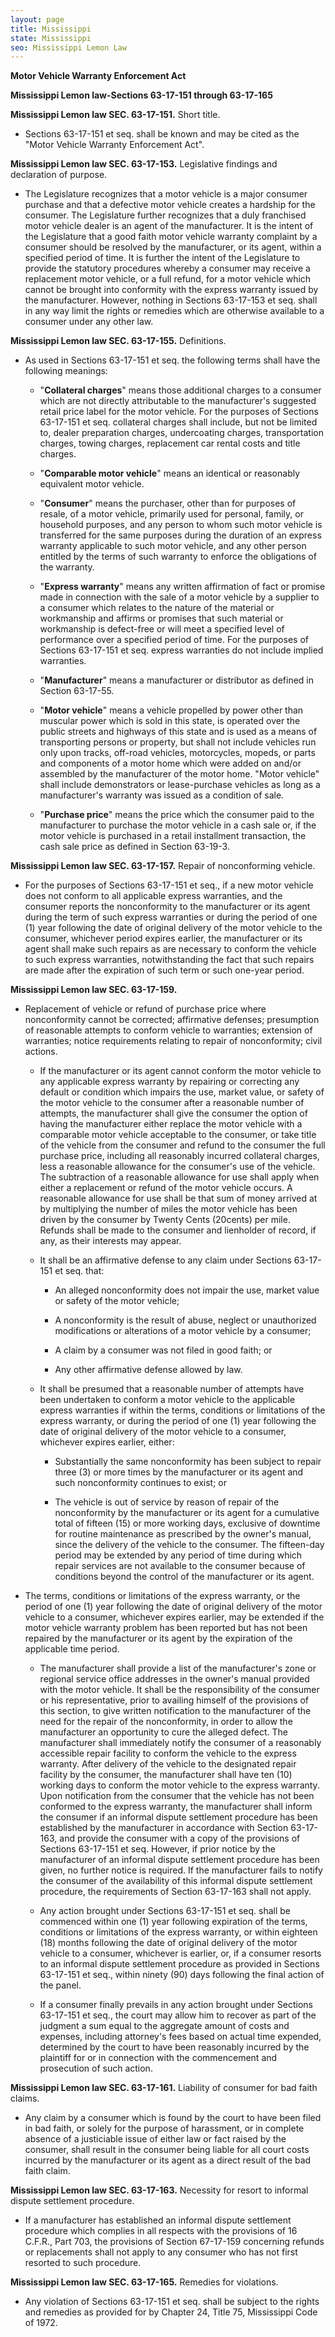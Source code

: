 ```yaml
---
layout: page
title: Mississippi
state: Mississippi
seo: Mississippi Lemon Law
---
```


**Motor Vehicle Warranty Enforcement Act**

**Mississippi Lemon law-Sections 63-17-151 through 63-17-165** 

**Mississippi Lemon law SEC. 63-17-151.** Short title.

- Sections 63-17-151 et seq. shall be known and may be cited as the "Motor Vehicle Warranty Enforcement Act".

**Mississippi Lemon law SEC. 63-17-153.** Legislative findings and declaration of purpose.

- The Legislature recognizes that a motor vehicle is a major consumer purchase and that a defective motor vehicle creates a hardship for the consumer. The Legislature further recognizes that a duly franchised motor vehicle dealer is an agent of the manufacturer. It is the intent of the Legislature that a good faith motor vehicle warranty complaint by a consumer should be resolved by the manufacturer, or its agent, within a specified period of time. It is further the intent of the Legislature to provide the statutory procedures whereby a consumer may receive a replacement motor vehicle, or a full refund, for a motor vehicle which cannot be brought into conformity with the express warranty issued by the manufacturer. However, nothing in Sections 63-17-153 et seq. shall in any way limit the rights or remedies which are otherwise available to a consumer under any other law.

**Mississippi Lemon law SEC. 63-17-155.** Definitions.

- As used in Sections 63-17-151 et seq. the following terms shall have the following meanings: 

  - "**Collateral charges**" means those additional charges to a consumer which are not directly attributable to the manufacturer's suggested retail price label for the motor vehicle. For the purposes of Sections 63-17-151 et seq. collateral charges shall include, but not be limited to, dealer preparation charges, undercoating charges, transportation charges, towing charges, replacement car rental costs and title charges.
  
  - "**Comparable motor vehicle**" means an identical or reasonably equivalent motor vehicle. 
  
  - "**Consumer**" means the purchaser, other than for purposes of resale, of a motor vehicle, primarily used for personal, family, or household purposes, and any person to whom such motor vehicle is transferred for the same purposes during the duration of an express warranty applicable to such motor vehicle, and any other person entitled by the terms of such warranty to enforce the obligations of the warranty. 
  
  - "**Express warranty**" means any written affirmation of fact or promise made in connection with the sale of a motor vehicle by a supplier to a consumer which relates to the nature of the material or workmanship and affirms or promises that such material or workmanship is defect-free or will meet a specified level of performance over a specified period of time. For the purposes of Sections 63-17-151 et seq. express warranties do not include implied warranties. 
  
  - "**Manufacturer**" means a manufacturer or distributor as defined in Section 63-17-55. 
  
  - "**Motor vehicle**" means a vehicle propelled by power other than muscular power which is sold in this state, is operated over the public streets and highways of this state and is used as a means of transporting persons or property, but shall not include vehicles run only upon tracks, off-road vehicles, motorcycles, mopeds, or parts and components of a motor home which were added on and/or assembled by the manufacturer of the motor home. "Motor vehicle" shall include demonstrators or lease-purchase vehicles as long as a manufacturer's warranty was issued as a condition of sale. 
 
  - "**Purchase price**" means the price which the consumer paid to the manufacturer to purchase the motor vehicle in a cash sale or, if the motor vehicle is purchased in a retail installment transaction, the cash sale price as defined in Section 63-19-3.

**Mississippi Lemon law SEC. 63-17-157.** Repair of nonconforming vehicle.

- For the purposes of Sections 63-17-151 et seq., if a new motor vehicle does not conform to all applicable express warranties, and the consumer reports the nonconformity to the manufacturer or its agent during the term of such express warranties or during the period of one (1) year following the date of original delivery of the motor vehicle to the consumer, whichever period expires earlier, the manufacturer or its agent shall make such repairs as are necessary to conform the vehicle to such express warranties, notwithstanding the fact that such repairs are made after the expiration of such term or such one-year period.

**Mississippi Lemon law SEC. 63-17-159.** 

- Replacement of vehicle or refund of purchase price where nonconformity cannot be corrected; affirmative defenses; presumption of reasonable attempts to conform vehicle to warranties; extension of warranties; notice requirements relating to repair of nonconformity; civil actions.

  - If the manufacturer or its agent cannot conform the motor vehicle to any applicable express warranty by repairing or correcting any default or condition which impairs the use, market value, or safety of the motor vehicle to the consumer after a reasonable number of attempts, the manufacturer shall give the consumer the option of having the manufacturer either replace the motor vehicle with a comparable motor vehicle acceptable to the consumer, or take title of the vehicle from the consumer and refund to the consumer the full purchase price, including all reasonably incurred collateral charges, less a reasonable allowance for the consumer's use of the vehicle. The subtraction of a reasonable allowance for use shall apply when either a replacement or refund of the motor vehicle occurs. A reasonable allowance for use shall be that sum of money arrived at by multiplying the number of miles the motor vehicle has been driven by the consumer by Twenty Cents (20cents) per mile. Refunds shall be made to the consumer and lienholder of record, if any, as their interests may appear.
  
  - It shall be an affirmative defense to any claim under Sections 63-17-151 et seq. that: 

    - An alleged nonconformity does not impair the use, market value or safety of the motor vehicle; 
    
    - A nonconformity is the result of abuse, neglect or unauthorized modifications or alterations of a motor vehicle by a consumer; 
    
    - A claim by a consumer was not filed in good faith; or 
    
    - Any other affirmative defense allowed by law.

  - It shall be presumed that a reasonable number of attempts have been undertaken to conform a motor vehicle to the applicable express warranties if within the terms, conditions or limitations of the express warranty, or during the period of one (1) year following the date of original delivery of the motor vehicle to a consumer, whichever expires earlier, either: 

    - Substantially the same nonconformity has been subject to repair three (3) or more times by the manufacturer or its agent and such nonconformity continues to exist; or 
  
    - The vehicle is out of service by reason of repair of the nonconformity by the manufacturer or its agent for a cumulative total of fifteen (15) or more working days, exclusive of downtime for routine maintenance as prescribed by the owner's manual, since the delivery of the vehicle to the consumer. The fifteen-day period may be extended by any period of time during which repair services are not available to the consumer because of conditions beyond the control of the manufacturer or its agent.

- The terms, conditions or limitations of the express warranty, or the period of one (1) year following the date of original delivery of the motor vehicle to a consumer, whichever expires earlier, may be extended if the motor vehicle warranty problem has been reported but has not been repaired by the manufacturer or its agent by the expiration of the applicable time period. 

  - The manufacturer shall provide a list of the manufacturer's zone or regional service office addresses in the owner's manual provided with the motor vehicle. It shall be the responsibility of the consumer or his representative, prior to availing himself of the provisions of this section, to give written notification to the manufacturer of the need for the repair of the nonconformity, in order to allow the manufacturer an opportunity to cure the alleged defect. The manufacturer shall immediately notify the consumer of a reasonably accessible repair facility to conform the vehicle to the express warranty. After delivery of the vehicle to the designated repair facility by the consumer, the manufacturer shall have ten (10) working days to conform the motor vehicle to the express warranty. Upon notification from the consumer that the vehicle has not been conformed to the express warranty, the manufacturer shall inform the consumer if an informal dispute settlement procedure has been established by the manufacturer in accordance with Section 63-17-163, and provide the consumer with a copy of the provisions of Sections 63-17-151 et seq. However, if prior notice by the manufacturer of an informal dispute settlement procedure has been given, no further notice is required. If the manufacturer fails to notify the consumer of the availability of this informal dispute settlement procedure, the requirements of Section 63-17-163 shall not apply.

  - Any action brought under Sections 63-17-151 et seq. shall be commenced within one (1) year following expiration of the terms, conditions or limitations of the express warranty, or within eighteen (18) months following the date of original delivery of the motor vehicle to a consumer, whichever is earlier, or, if a consumer resorts to an informal dispute settlement procedure as provided in Sections 63-17-151 et seq., within ninety (90) days following the final action of the panel. 

  - If a consumer finally prevails in any action brought under Sections 63-17-151 et seq., the court may allow him to recover as part of the judgment a sum equal to the aggregate amount of costs and expenses, including attorney's fees based on actual time expended, determined by the court to have been reasonably incurred by the plaintiff for or in connection with the commencement and prosecution of such action.

**Mississippi Lemon law SEC. 63-17-161.** Liability of consumer for bad faith claims.

- Any claim by a consumer which is found by the court to have been filed in bad faith, or solely for the purpose of harassment, or in complete absence of a justiciable issue of either law or fact raised by the consumer, shall result in the consumer being liable for all court costs incurred by the manufacturer or its agent as a direct result of the bad faith claim.

**Mississippi Lemon law SEC. 63-17-163.** Necessity for resort to informal dispute settlement procedure.

- If a manufacturer has established an informal dispute settlement procedure which complies in all respects with the provisions of 16 C.F.R., Part 703, the provisions of Section 67-17-159 concerning refunds or replacements shall not apply to any consumer who has not first resorted to such procedure.

**Mississippi Lemon law SEC. 63-17-165.** Remedies for violations.

- Any violation of Sections 63-17-151 et seq. shall be subject to the rights and remedies as provided for by Chapter 24, Title 75, Mississippi Code of 1972.
